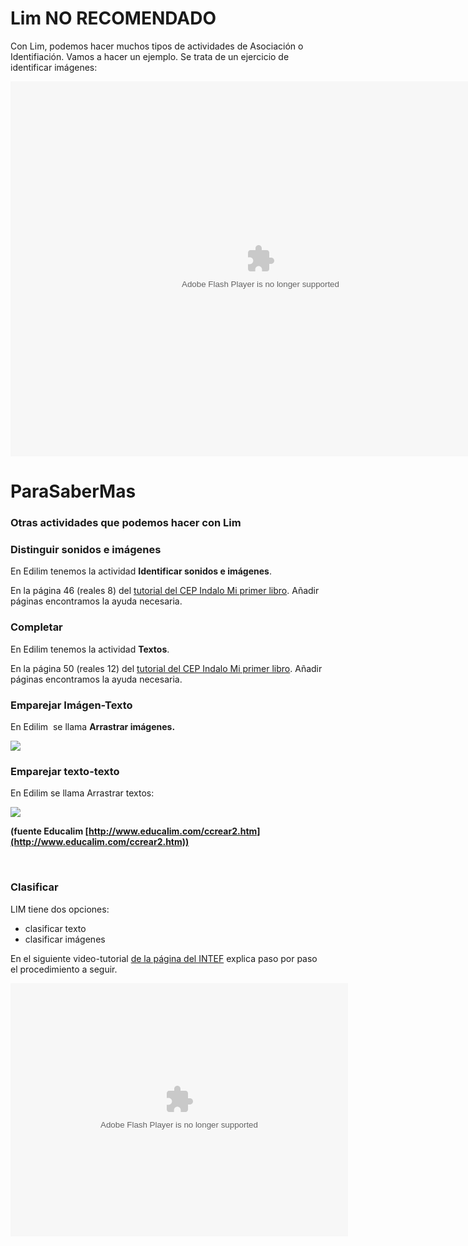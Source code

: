 
# Lim NO RECOMENDADO

Con Lim, podemos hacer muchos tipos de actividades de Asociación o Identifiación. Vamos a hacer un ejemplo. Se trata de un ejercicio de identificar imágenes:

<object data="http://aularagon.catedu.es/materialesaularagon2013/herramelabor/tm3/ASOID_lim.swf" height="600" type="application/x-shockwave-flash" width="800"><param name="src" value="http://aularagon.catedu.es/materialesaularagon2013/herramelabor/tm3/ASOID_lim.swf"/></object>

# ParaSaberMas

### Otras actividades que podemos hacer con Lim

### Distinguir sonidos e imágenes

En Edilim tenemos la actividad **Identificar sonidos e imágenes**.

En la página 46 (reales 8) del [tutorial del CEP Indalo Mi primer libro](http://www.educalim.com/manual/paginas.pdf). Añadir páginas encontramos la ayuda necesaria. 

### Completar

En Edilim tenemos la actividad **Textos**.

En la página 50 (reales 12) del [tutorial del CEP Indalo Mi primer libro](http://www.educalim.com/manual/paginas.pdf). Añadir páginas encontramos la ayuda necesaria. 

### Emparejar Imágen-Texto

En Edilim  se llama **Arrastrar imágenes.**


![](http://www.educalim.com/imaxes/imaxe12.jpg)

### Emparejar texto-texto

En Edilim se llama Arrastrar textos:


![](http://www.educalim.com/imaxes/imaxe11.jpg)

**(fuente Educalim [http://www.educalim.com/ccrear2.htm](http://www.educalim.com/ccrear2.htm))**

 

### Clasificar

LIM tiene dos opciones:

- clasificar texto
- clasificar imágenes

En el siguiente video-tutorial [de la página del INTEF](http://www.ite.educacion.es/formacion/materiales/104/cd/m6/clasificacin.html) explica paso por paso el procedimiento a seguir.

<object data="http://www.ite.educacion.es/formacion/materiales/104/cd/m6/edilimclasifica_demo.swf" height="405" type="application/x-shockwave-flash" width="540"><param name="src" value="http://www.ite.educacion.es/formacion/materiales/104/cd/m6/edilimclasifica_demo.swf"/></object>

